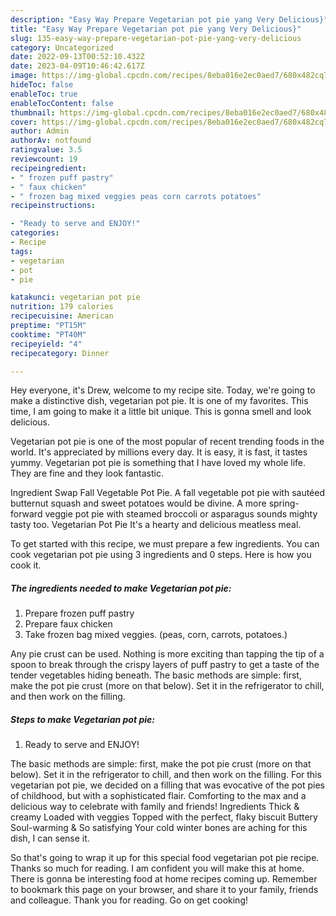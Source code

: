 ```yaml
---
description: "Easy Way Prepare Vegetarian pot pie yang Very Delicious}"
title: "Easy Way Prepare Vegetarian pot pie yang Very Delicious}"
slug: 135-easy-way-prepare-vegetarian-pot-pie-yang-very-delicious
category: Uncategorized
date: 2022-09-13T00:52:10.432Z
date: 2023-04-09T10:46:42.617Z
image: https://img-global.cpcdn.com/recipes/8eba016e2ec0aed7/680x482cq70/vegetarian-pot-pie-recipe-main-photo.jpg
hideToc: false
enableToc: true
enableTocContent: false
thumbnail: https://img-global.cpcdn.com/recipes/8eba016e2ec0aed7/680x482cq70/vegetarian-pot-pie-recipe-main-photo.jpg
cover: https://img-global.cpcdn.com/recipes/8eba016e2ec0aed7/680x482cq70/vegetarian-pot-pie-recipe-main-photo.jpg
author: Admin
authorAv: notfound
ratingvalue: 3.5
reviewcount: 19
recipeingredient:
- " frozen puff pastry"
- " faux chicken"
- " frozen bag mixed veggies peas corn carrots potatoes"
recipeinstructions:

- "Ready to serve and ENJOY!"
categories:
- Recipe
tags:
- vegetarian
- pot
- pie

katakunci: vegetarian pot pie 
nutrition: 179 calories
recipecuisine: American
preptime: "PT15M"
cooktime: "PT40M"
recipeyield: "4"
recipecategory: Dinner

---
```



Hey everyone, it's Drew, welcome to my recipe site. Today, we're going to make a distinctive dish, vegetarian pot pie. It is one of my favorites. This time, I am going to make it a little bit unique. This is gonna smell and look delicious.

Vegetarian pot pie is one of the most popular of recent trending foods in the world. It's appreciated by millions every day. It is easy, it is fast, it tastes yummy. Vegetarian pot pie is something that I have loved my whole life. They are fine and they look fantastic.

Ingredient Swap Fall Vegetable Pot Pie. A fall vegetable pot pie with sautéed butternut squash and sweet potatoes would be divine. A more spring-forward veggie pot pie with steamed broccoli or asparagus sounds mighty tasty too. Vegetarian Pot Pie It&#39;s a hearty and delicious meatless meal.


To get started with this recipe, we must prepare a few ingredients. You can cook vegetarian pot pie using 3 ingredients and 0 steps. Here is how you cook it.

<!--inarticleads1-->

##### The ingredients needed to make Vegetarian pot pie:

1. Prepare  frozen puff pastry
1. Prepare  faux chicken
1. Take  frozen bag mixed veggies. (peas, corn, carrots, potatoes.)


Any pie crust can be used. Nothing is more exciting than tapping the tip of a spoon to break through the crispy layers of puff pastry to get a taste of the tender vegetables hiding beneath. The basic methods are simple: first, make the pot pie crust (more on that below). Set it in the refrigerator to chill, and then work on the filling. 

<!--inarticleads2-->

##### Steps to make Vegetarian pot pie:


1. Ready to serve and ENJOY!

The basic methods are simple: first, make the pot pie crust (more on that below). Set it in the refrigerator to chill, and then work on the filling. For this vegetarian pot pie, we decided on a filling that was evocative of the pot pies of childhood, but with a sophisticated flair. Comforting to the max and a delicious way to celebrate with family and friends! Ingredients Thick &amp; creamy Loaded with veggies Topped with the perfect, flaky biscuit Buttery Soul-warming &amp; So satisfying Your cold winter bones are aching for this dish, I can sense it. 

So that's going to wrap it up for this special food vegetarian pot pie recipe. Thanks so much for reading. I am confident you will make this at home. There is gonna be interesting food at home recipes coming up. Remember to bookmark this page on your browser, and share it to your family, friends and colleague. Thank you for reading. Go on get cooking!
